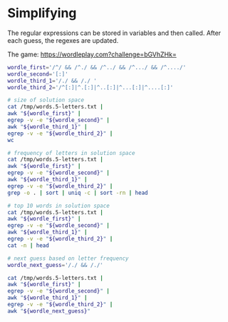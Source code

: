 # Simplifying
The regular expressions can be stored in variables and then called.  After each guess, the regexes are updated.

The game: https://wordleplay.com?challenge=bGVhZHk=

```bash
wordle_first='/^/ && /^./ && /^../ && /^.../ && /^..../'
wordle_second='[:]'
wordle_third_1='/./ && /./ '
wordle_third_2='/^[:]|^.[:]|^..[:]|^...[:]|^....[:]'
```

```bash
# size of solution space
cat /tmp/words.5-letters.txt |
awk "${wordle_first}" |
egrep -v -e "${wordle_second}" |
awk "${wordle_third_1}" |
egrep -v -e "${wordle_third_2}" |
wc
```

```bash
# frequency of letters in solution space
cat /tmp/words.5-letters.txt |
awk "${wordle_first}" |
egrep -v -e "${wordle_second}" |
awk "${wordle_third_1}" |
egrep -v -e "${wordle_third_2}" |
grep -o . | sort | uniq -c | sort -rn | head
```


```bash
# top 10 words in solution space
cat /tmp/words.5-letters.txt |
awk "${wordle_first}" |
egrep -v -e "${wordle_second}" |
awk "${wordle_third_1}" |
egrep -v -e "${wordle_third_2}" |
cat -n | head
```

```bash
# next guess based on letter frequency
wordle_next_guess='/./ && /./'

cat /tmp/words.5-letters.txt |
awk "${wordle_first}" |
egrep -v -e "${wordle_second}" |
awk "${wordle_third_1}" |
egrep -v -e "${wordle_third_2}" |
awk "${wordle_next_guess}"

```
